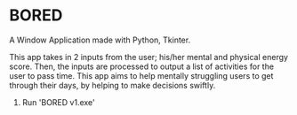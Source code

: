 # BORED
A Window Application made with Python, Tkinter.

This app takes in 2 inputs from the user; his/her mental and physical energy score. Then, the inputs are processed to output a list of activities for the user to pass time. This app aims to help mentally struggling users to get through their days, by helping to make decisions swiftly.

1. Run 'BORED v1.exe'
